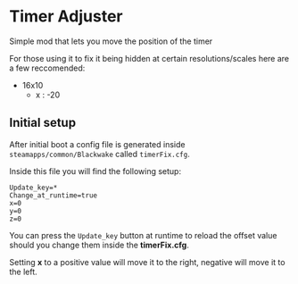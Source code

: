 # Timer Adjuster

Simple mod that lets you move the position of the timer

For those using it to fix it being hidden at certain resolutions/scales here are a few reccomended:

- 16x10
	- x : -20

## Initial setup

After initial boot a config file is generated inside `steamapps/common/Blackwake` called `timerFix.cfg`.

Inside this file you will find the following setup:

```text
Update_key=*
Change_at_runtime=true
x=0
y=0
z=0
```

You can press the `Update_key` button at runtime to reload the offset value should you change them inside the **timerFix.cfg**.

Setting **x** to a positive value will move it to the right, negative will move it to the left.
